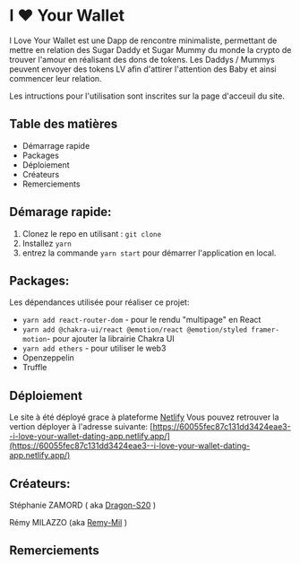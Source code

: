 # I ❤️ Your Wallet 

I Love Your Wallet est une Dapp de rencontre minimaliste, permettant de mettre en relation des Sugar Daddy et Sugar Mummy du monde la crypto de trouver l'amour en réalisant des dons de tokens.
Les Daddys / Mummys peuvent envoyer des tokens LV afin d'attirer l'attention des Baby et ainsi commencer leur relation.

Les intructions pour l'utilisation sont inscrites sur la page d'acceuil du site.
  

## Table des matières

- Démarrage rapide
- Packages
- Déploiement
- Créateurs
- Remerciements

## Démarage rapide:

1. Clonez le repo en utilisant : ```git clone```
2. Installez ```yarn```
3. entrez la commande ```yarn start``` pour démarrer l'application en local.

## Packages:

Les dépendances utilisée pour réaliser ce projet:

- ```yarn add react-router-dom``` - pour le rendu "multipage" en React
- ```yarn add @chakra-ui/react @emotion/react @emotion/styled framer-motion```- pour ajouter la librairie Chakra UI
- ```yarn add ethers``` - pour utiliser le web3
- Openzeppelin
- Truffle

## Déploiement
Le site à été déployé grace à plateforme [Netlify](https://www.netlify.com/)
Vous pouvez retrouver la vertion déployer à l'adresse suivante:  [https://60055fec87c131dd3424eae3--i-love-your-wallet-dating-app.netlify.app/](https://60055fec87c131dd3424eae3--i-love-your-wallet-dating-app.netlify.app/)

## Créateurs:
Stéphanie ZAMORD ( aka [Dragon-S20](https://github.com/Dragon-S20) )

Rémy MILAZZO (aka [Remy-Mil](https://github.com/Remy-Mil) )

## Remerciements


